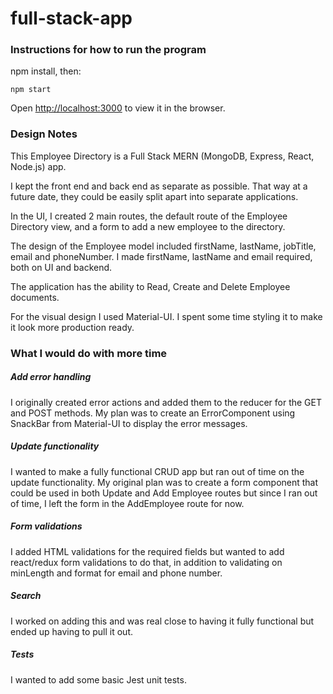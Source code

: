 # full-stack-app


### Instructions for how to run the program

npm install, then:

`npm start`

Open [http://localhost:3000](http://localhost:3000) to view it in the browser.

### Design Notes

This Employee Directory is a Full Stack MERN (MongoDB, Express, React, Node.js) app.

I kept the front end and back end as separate as possible. That way at a future date, they could be easily split apart into separate applications.

In the UI, I created 2 main routes, the default route of the Employee Directory view, and a form to add a new employee to the directory.

The design of the Employee model included firstName, lastName, jobTitle, email and phoneNumber. I made firstName, lastName and email required, both on UI and backend.

The application has the ability to Read, Create and Delete Employee documents.

For the visual design I used Material-UI. I spent some time styling it to make it look more production ready.

### What I would do with more time

##### Add error handling
I originally created error actions and added them to the reducer for the GET and POST methods. My plan was to create an ErrorComponent using SnackBar from Material-UI to display the error messages.

##### Update functionality
I wanted to make a fully functional CRUD app but ran out of time on the update functionality. My original plan was to create a form component that could be used in both Update and Add Employee routes but since I ran out of time, I left the form in the AddEmployee route for now.

##### Form validations
I added HTML validations for the required fields but wanted to add react/redux form validations to do that, in addition to validating on minLength and format for email and phone number.

##### Search
I worked on adding this and was real close to having it fully functional but ended up having to pull it out. 

##### Tests
I wanted to add some basic Jest unit tests.
 
